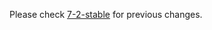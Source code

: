 
Please check [7-2-stable](https://github.com/rails/rails/blob/7-2-stable/guides/CHANGELOG.md) for previous changes.
